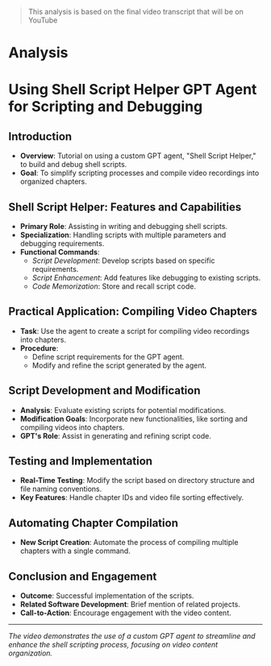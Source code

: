 > This analysis is based on the final video transcript that will be on YouTube

# Analysis

# Using Shell Script Helper GPT Agent for Scripting and Debugging

## Introduction
- **Overview**: Tutorial on using a custom GPT agent, "Shell Script Helper," to build and debug shell scripts.
- **Goal**: To simplify scripting processes and compile video recordings into organized chapters.

## Shell Script Helper: Features and Capabilities
- **Primary Role**: Assisting in writing and debugging shell scripts.
- **Specialization**: Handling scripts with multiple parameters and debugging requirements.
- **Functional Commands**:
  - *Script Development*: Develop scripts based on specific requirements.
  - *Script Enhancement*: Add features like debugging to existing scripts.
  - *Code Memorization*: Store and recall script code.

## Practical Application: Compiling Video Chapters
- **Task**: Use the agent to create a script for compiling video recordings into chapters.
- **Procedure**:
  - Define script requirements for the GPT agent.
  - Modify and refine the script generated by the agent.

## Script Development and Modification
- **Analysis**: Evaluate existing scripts for potential modifications.
- **Modification Goals**: Incorporate new functionalities, like sorting and compiling videos into chapters.
- **GPT's Role**: Assist in generating and refining script code.

## Testing and Implementation
- **Real-Time Testing**: Modify the script based on directory structure and file naming conventions.
- **Key Features**: Handle chapter IDs and video file sorting effectively.

## Automating Chapter Compilation
- **New Script Creation**: Automate the process of compiling multiple chapters with a single command.

## Conclusion and Engagement
- **Outcome**: Successful implementation of the scripts.
- **Related Software Development**: Brief mention of related projects.
- **Call-to-Action**: Encourage engagement with the video content.

---
*The video demonstrates the use of a custom GPT agent to streamline and enhance the shell scripting process, focusing on video content organization.*

